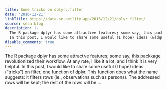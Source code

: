 ```yaml
---
title: Some tricks on dplyr::filter
date: '2016-12-21'
linkTitle: https://data-se.netlify.app/2016/12/21/dplyr_filter/
source: sesa blog
description: |-
  The R package dplyr has some attractive features; some say, this packkage revolutionized their workflow. At any rate, I like it a lot, and I think it is very helpful.
  In this post, I would like to share some useful (I hope) ideas (&ldquo;tricks&rdquo;) on filter, one function of dplyr. This function does what the name suggests: it filters rows (ie., observations such as persons). The addressed rows will be kept; the rest of the rows will be ...
disable_comments: true
---
```

The R package dplyr has some attractive features; some say, this packkage revolutionized their workflow. At any rate, I like it a lot, and I think it is very helpful.
In this post, I would like to share some useful (I hope) ideas (&ldquo;tricks&rdquo;) on filter, one function of dplyr. This function does what the name suggests: it filters rows (ie., observations such as persons). The addressed rows will be kept; the rest of the rows will be ...